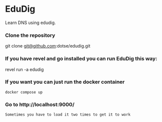 # EduDig 

Learn DNS using edudig.

### Clone the repository

   git clone git@github.com:dotse/edudig.git


### If you have revel and go installed you can run EduDig this way:


   revel run -a edudig

### If you want you can just run the docker container
    docker compose up


### Go to http://localhost:9000/ 
    Sometimes you have to load it two times to get it to work

